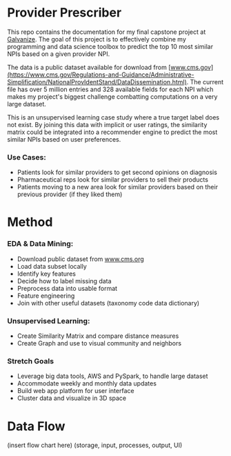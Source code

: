 # Provider Prescriber
This repo contains the documentation for my final capstone project at [Galvanize](https://www.galvanize.com/denver-platte/data-science#curriculum). The goal of this project is to effectively combine my programming and data science toolbox to predict the top 10 most similar NPIs based on a given provider NPI.

The data is a public dataset available for download from [www.cms.gov](https://www.cms.gov/Regulations-and-Guidance/Administrative-Simplification/NationalProvIdentStand/DataDissemination.html). The current file has over 5 million entries and 328 available fields for each NPI which makes my project's biggest challenge combatting computations on a very large dataset.  

This is an unsupervised learning case study where a true target label does not exist. By joining this data with implicit or user ratings, the similarity matrix could be integrated into a recommender engine to predict the most similar NPIs based on user preferences.  

### Use Cases:
* Patients look for similar providers to get second opinions on diagnosis
* Pharmaceutical reps look for similar providers to sell their products
* Patients moving to a new area look for similar providers based on their previous provider (if they liked them)

# Method  

### EDA & Data Mining:  
* Download public dataset from www.cms.org
* Load data subset locally
* Identify key features
* Decide how to label missing data
* Preprocess data into usable format
* Feature engineering
* Join with other useful datasets (taxonomy code data dictionary)

### Unsupervised Learning:
* Create Similarity Matrix and compare distance measures
* Create Graph and use to visual community and neighbors

### Stretch Goals
* Leverage big data tools, AWS and PySpark, to handle large dataset
* Accommodate weekly and monthly data updates
* Build web app platform for user interface
* Cluster data and visualize in 3D space

# Data Flow

(insert flow chart here)
(storage, input, processes, output, UI)
